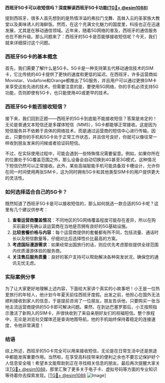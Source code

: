 **西班牙5G卡可以收短信吗？深度解读西班牙5G卡功能[[TG💪+ @esim1088](https://t.me/s/esim1088)]**

提到西班牙，很多人首先想到的是热情洋溢的弗拉门戈舞、高耸入云的圣家族大教堂以及美味诱人的海鲜饭。然而，在这个充满文化魅力的国度里，科技也正在迅速发展，尤其是在移动通信领域。近年来，随着5G网络的普及，西班牙的通信服务也在不断升级。那么问题来了：西班牙的5G卡是否能够接收短信呢？今天，我们就来详细探讨这个问题。

### 西班牙5G卡的基本概念

首先，我们需要了解什么是5G卡。5G卡是一种支持第五代移动通信技术的SIM卡，它比传统的4G卡提供了更快的速度和更低的延迟。在西班牙，许多运营商如Movistar、Vodafone和Orange都推出了5G服务，并且用户可以通过更换SIM卡来享受这些先进的技术。但需要注意的是，要使用5G网络，你的手机必须支持5G功能，否则即使有5G卡，也只能使用4G或更早的技术。

### 西班牙5G卡能否接收短信？

接下来，我们回到正题——西班牙的5G卡到底能不能接收短信？答案是肯定的！无论是普通文本短信还是多媒体短信（MMS），5G卡都能够正常接收。这是因为短信服务并不依赖于具体的网络技术，而是通过运营商的短信中心进行传输。因此，只要你的手机和5G卡处于正常工作状态，并且信号良好，你就可以像往常一样收到朋友发来的问候或者验证码短信。

不过，在实际使用过程中，可能会遇到一些特殊情况需要留意。例如，如果你所在的位置处于5G覆盖范围之外，那么设备会自动切换到4G甚至3G模式，这种情况下短信仍然可以正常接收。此外，某些高端智能手机可能具备双卡槽设计，允许你在同一时间使用两张SIM卡，这为同时拥有5G卡和其他类型SIM卡的用户提供更大的灵活性。

### 如何选择适合自己的5G卡？

既然知道了西班牙5G卡是可以接收短信的，那么如何挑选一款合适的5G卡呢？这里有几个建议供参考：

1. **查看运营商覆盖情况**：不同地区的5G网络覆盖程度可能存在差异，所以在购买前最好先确认该运营商在当地是否拥有良好的5G基础设施。
2. **比较套餐价格与内容**：每个运营商提供的套餐都有所不同，包括流量、通话时长以及短信数量等，仔细对比后选择性价比最高的方案。
3. **考虑国际漫游需求**：如果经常出国旅行的话，则应优先考虑那些提供全球范围内优质漫游体验的服务商。
4. **关注售后服务质量**：良好的客户支持可以帮助解决各种突发状况，确保您的通讯无忧无虑。

### 实际案例分享

为了让大家更好地理解上述内容，下面给大家讲个真实的小故事吧！小王是一位热爱旅行的年轻人，他计划今年夏天前往西班牙度假。出发之前，他担心在国外无法顺利接收到家人的信息，于是提前咨询了一位朋友。朋友告诉他，只要购买一张当地主流运营商提供的5G卡即可解决问题。果然，在到达巴塞罗那后，小王按照指示激活了新购入的SIM卡，并很快收到了来自亲朋好友们的祝福短信。整个旅程中，无论是浏览社交媒体还是查询地图导航，他的手机始终保持着稳定的连接速度，令他非常满意！

### 结语

综上所述，西班牙的5G卡完全可以用来接收短信，无论是在日常生活中还是旅途中都能发挥重要作用。当然啦，在享受高科技带来的便利之余也不要忘记保护好个人信息安全哦！希望本文能帮助到正在寻找相关信息的朋友。最后再次提醒大家关注[TG💪+ @esim1088](https://t.me/s/esim1088)，那里汇聚了更多关于电子卡、虚拟号码等方面的专业知识等待着你去探索发现。[[TG💪+ @esim1088](https://t.me/s/esim1088) ![Image](https://i.postimg.cc/4NQfJmqS/Snipaste-2025-05-13-00-14-12.png)]